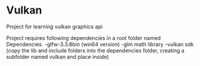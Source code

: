 # Vulkan
Project for learning vulkan graphics api

Project requires following dependencies in a root folder named Dependencies.
-glfw-3.3.8bin (win64 version)
-glm math library
-vulkan sdk (copy the lib and include folders into the dependencies folder, creating a subfolder named vulkan and place inside)

